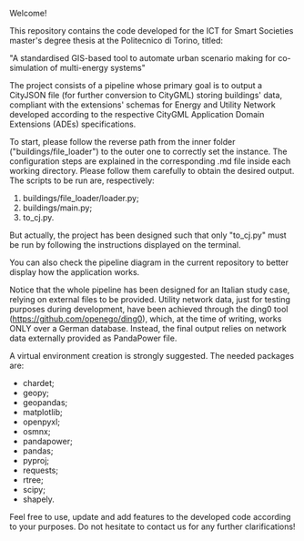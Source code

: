 Welcome! 

This repository contains the code developed for the ICT for Smart Societies master's degree thesis at the Politecnico di Torino, titled:

"A standardised GIS-based tool to automate urban scenario making for co-simulation of multi-energy systems"

The project consists of a pipeline whose primary goal is to output a CityJSON file (for further conversion to CityGML) storing buildings' data, compliant
with the extensions' schemas for Energy and Utility Network developed according to the respective CityGML Application Domain Extensions (ADEs) specifications. 

To start, please follow the reverse path from the inner folder ("buildings/file_loader") to the outer one to correctly set the instance.
The configuration steps are explained in the corresponding .md file inside each working directory.
Please follow them carefully to obtain the desired output. 
The scripts to be run are, respectively:

1) buildings/file_loader/loader.py;
2) buildings/main.py;
3) to_cj.py.

But actually, the project has been designed such that only "to_cj.py" must be run by following the instructions displayed on the terminal.

You can also check the pipeline diagram in the current repository to better display how the application works.

Notice that the whole pipeline has been designed for an Italian study case, relying on external files to be provided.
Utility network data, just for testing purposes during development, have been achieved through the ding0 tool (https://github.com/openego/ding0), which, at the time of writing, works ONLY over a German database. 
Instead, the final output relies on network data externally provided as PandaPower file.

A virtual environment creation is strongly suggested. The needed packages are:
 
- chardet;
- geopy;
- geopandas;
- matplotlib;
- openpyxl;
- osmnx;
- pandapower;
- pandas;
- pyproj;
- requests;
- rtree;
- scipy;
- shapely.

Feel free to use, update and add features to the developed code according to your purposes. 
Do not hesitate to contact us for any further clarifications!


